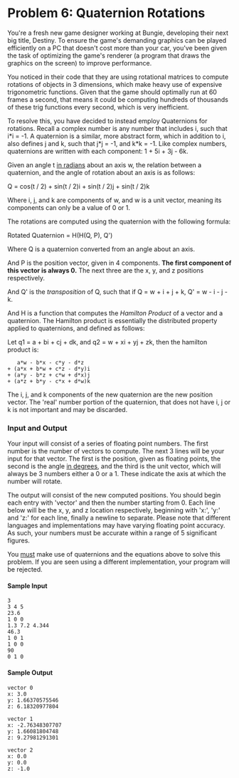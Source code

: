 # Problem 6: Quaternion Rotations

You're a fresh new game designer working at Bungie, developing their next big title, Destiny. To ensure the game's demanding graphics can be played efficiently on a PC that doesn't cost more than your car, you've been given the task of optimizing the game's renderer (a program that draws the graphics on the screen) to improve performance. 

You noticed in their code that they are using rotational matrices to compute rotations of objects in 3 dimensions, which make heavy use of expensive trigonometric functions. Given that the game should optimally run at 60 frames a second, that means it could be computing hundreds of thousands of these trig functions every second, which is very inefficient. 

To resolve this, you have decided to instead employ Quaternions for rotations. Recall a complex number is any number that includes i, such that i\*i = -1. A quaternion is a similar, more abstract form, which in addition to i, also defines j and k, such that j\*j = -1, and k\*k = -1. Like complex numbers, quaternions are written with each component: 1 + 5i + 3j - 6k.

Given an angle t <u>in radians</u> about an axis w, the relation between a quaternion, and the angle of rotation about an axis is as follows:

Q = cos(t / 2) + sin(t / 2)i + sin(t / 2)j + sin(t / 2)k

Where i, j, and k are components of w, and w is a unit vector, meaning its components can only be a value of 0 or 1.

The rotations are computed using the quaternion with the following formula:

Rotated Quaternion = H(H(Q, P), Q')

Where Q is a quaternion converted from an angle about an axis.

And P is the position vector, given in 4 components. <b>The first component of this vector is always 0.</b> The next three are the x, y, and z positions respectively. 

And Q' is the <i>transposition</i> of Q, such that if Q = w + i + j + k, Q' = w - i - j - k.

And H is a function that computes the <i>Hamilton Product</i> of a vector and a quaternion. The Hamilton product is essentially the distributed property applied to quaternions, and defined as follows:

Let q1 = a + bi + cj + dk, and q2 = w + xi + yj + zk, then the hamilton product is:

```
   a*w - b*x - c*y - d*z
+ (a*x + b*w + c*z - d*y)i
+ (a*y - b*z + c*w + d*x)j
+ (a*z + b*y - c*x + d*w)k
```

The i, j, and k components of the new quaternion are the new position vector. The 'real' number portion of the quaternion, that does not have i, j or k is not important and may be discarded.  


### Input and Output
Your input will consist of a series of floating point numbers. The first number is the number of vectors to compute. The next 3 lines will be your input for that vector. The first is the position, given as floating points, the second is the angle <u>in degrees</u>, and the third is the unit vector, which will always be 3 numbers either a 0 or a 1. These indicate the axis at which the number will rotate. 

The output will consist of the new computed positions. You should begin each entry with 'vector' and then the number starting from 0. Each line below will be the x, y, and z location respectively, beginning with 'x:', 'y:' and 'z:' for each line, finally a newline to separate. Please note that different languages and implementations may have varying floating point accuracy. As such, your numbers must be accurate within a range of 5 significant figures.  

You <u>must</u> make use of quaternions and the equations above to solve this problem. If you are seen using a different implementation, your program will be rejected. 

#### Sample Input
```
3
3 4 5
23.6
1 0 0
1.3 7.2 4.344
46.3
1 0 1
1 0 0
90
0 1 0
```
#### Sample Output
```
vector 0
x: 3.0
y: 1.66370575546
z: 6.18320977804

vector 1
x: -2.76348307707
y: 1.66081804748
z: 9.27981291301

vector 2
x: 0.0
y: 0.0
z: -1.0
```